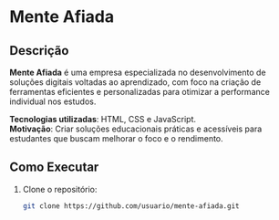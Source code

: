 # Mente Afiada

## Descrição

**Mente Afiada** é uma empresa especializada no desenvolvimento de soluções digitais voltadas ao aprendizado, com foco na criação de ferramentas eficientes e personalizadas para otimizar a performance individual nos estudos.

**Tecnologias utilizadas**: HTML, CSS e JavaScript.  
**Motivação**: Criar soluções educacionais práticas e acessíveis para estudantes que buscam melhorar o foco e o rendimento.

## Como Executar

1. Clone o repositório:
   ```bash
   git clone https://github.com/usuario/mente-afiada.git
